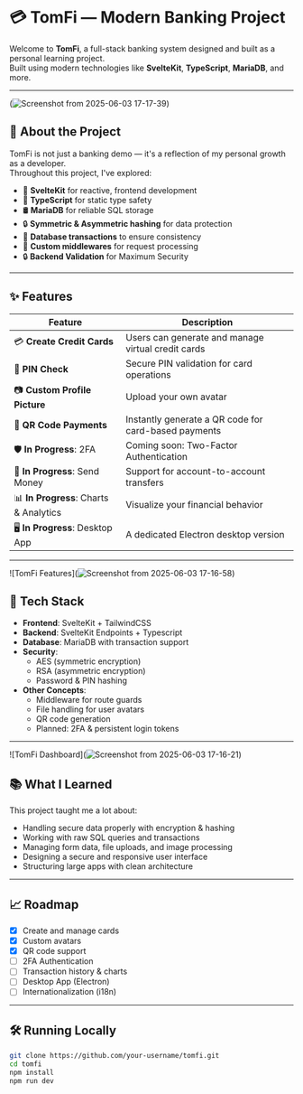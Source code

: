 # 💳 TomFi — Modern Banking Project

Welcome to **TomFi**, a full-stack banking system designed and built as a personal learning project.  
Built using modern technologies like **SvelteKit**, **TypeScript**, **MariaDB**, and more.

---

(![Screenshot from 2025-06-03 17-17-39](https://github.com/user-attachments/assets/170f06c6-dc45-41bc-afaa-b8ad82137f66))

## 🚀 About the Project

TomFi is not just a banking demo — it's a reflection of my personal growth as a developer.  
Throughout this project, I've explored:

- 🔁 **SvelteKit** for reactive, frontend development
- 🧠 **TypeScript** for static type safety
- 🛢️ **MariaDB** for reliable SQL storage
- 🔒 **Symmetric & Asymmetric hashing** for data protection
- 🔄 **Database transactions** to ensure consistency
- 🧩 **Custom middlewares** for request processing
- 🔒 **Backend Validation** for Maximum Security

---

## ✨ Features

| Feature | Description |
|--------|-------------|
| 💳 **Create Credit Cards** | Users can generate and manage virtual credit cards |
| 🔐 **PIN Check** | Secure PIN validation for card operations |
| 📷 **Custom Profile Picture** | Upload your own avatar |
| 📱 **QR Code Payments** | Instantly generate a QR code for card-based payments |
| 🛡 **In Progress**: 2FA | Coming soon: Two-Factor Authentication |
| 💸 **In Progress**: Send Money | Support for account-to-account transfers |
| 📊 **In Progress**: Charts & Analytics | Visualize your financial behavior |
| 🖥 **In Progress**: Desktop App | A dedicated Electron desktop version |

---

![TomFi Features](![Screenshot from 2025-06-03 17-16-58](https://github.com/user-attachments/assets/f02b7a88-80ef-4153-92d3-156806c3e5a0))

## 🧪 Tech Stack

- **Frontend**: SvelteKit + TailwindCSS
- **Backend**: SvelteKit Endpoints + Typescript
- **Database**: MariaDB with transaction support
- **Security**:
  - AES (symmetric encryption)
  - RSA (asymmetric encryption)
  - Password & PIN hashing
- **Other Concepts**:
  - Middleware for route guards
  - File handling for user avatars
  - QR code generation
  - Planned: 2FA & persistent login tokens

---

![TomFi Dashboard](![Screenshot from 2025-06-03 17-16-21](https://github.com/user-attachments/assets/bbef87e0-4f0f-4a33-8c47-212b1ed2908c))

## 📚 What I Learned

This project taught me a lot about:

- Handling secure data properly with encryption & hashing
- Working with raw SQL queries and transactions
- Managing form data, file uploads, and image processing
- Designing a secure and responsive user interface
- Structuring large apps with clean architecture

---

## 📈 Roadmap

- [x] Create and manage cards
- [x] Custom avatars
- [x] QR code support
- [ ] 2FA Authentication
- [ ] Transaction history & charts
- [ ] Desktop App (Electron)
- [ ] Internationalization (i18n)

---

## 🛠️ Running Locally

```bash
git clone https://github.com/your-username/tomfi.git
cd tomfi
npm install
npm run dev
